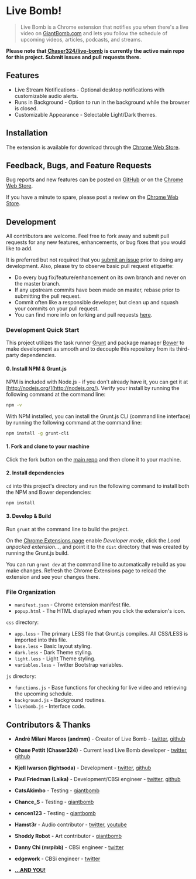# Live Bomb!
> Live Bomb is a Chrome extension that notifies you when there's a live video on [GiantBomb.com](http://www.giantbomb.com) and lets you follow the schedule of upcoming videos, articles, podcasts, and streams.

**Please note that [Chaser324/live-bomb][mainrepo] is currently the active main repo for this project. Submit issues and pull requests there.**

## Features
* Live Stream Notifications - Optional desktop notifications with customizable audio alerts.
* Runs in Background - Option to run in the background while the browser is closed.
* Customizable Appearance - Selectable Light/Dark themes.

## Installation

The extension is available for download through the [Chrome Web Store][webstore].

## Feedback, Bugs, and Feature Requests

Bug reports and new features can be posted on [GitHub][issues] or on the [Chrome Web Store][webstoresupport].

If you have a minute to spare, please post a review on the [Chrome Web Store][webstore].

## Development

All contributors are welcome. Feel free to fork away and submit pull requests for any new features, enhancements, or bug fixes that you would like to add.

It is preferred but not required that you [submit an issue][issues] prior to doing any development. Also, please try to observe basic pull request etiquette:

* Do every bug fix/feature/enhancement on its own branch and never on the master branch.
* If any upstream commits have been made on master, rebase prior to submitting the pull request.
* Commit often like a responsible developer, but clean up and squash your commits on your pull request.
* You can find more info on forking and pull requests [here](https://gist.github.com/Chaser324/ce0505fbed06b947d962).

### Development Quick Start

This project utilizes the task runner [Grunt](http://gruntjs.com/) and package manager [Bower](http://bower.io/) to make development as smooth and to decouple this repository from its third-party dependencies.

#### 0. Install NPM & Grunt.js
NPM is included with Node.js - if you don't already have it, you can get it at [http://nodejs.org/](http://nodejs.org/). Verify your install by running the following command at the command line:

````bash
npm -v
````

With NPM installed, you can install the Grunt.js CLI (command line interface) by running the following command at the command line:

````bash
npm install -g grunt-cli
````

#### 1. Fork and clone to your machine
Click the fork button on the [main repo][mainrepo] and then clone it to your machine.

#### 2. Install dependencies
`cd` into this project's directory and run the following command to install both the NPM and Bower dependencies:

````bash
npm install
````

#### 3. Develop & Build
Run `grunt` at the command line to build the project.

On the [Chrome Extensions page](chrome://extensions/) enable *Developer mode*, click the *Load unpacked extension...*, and point it to the `dist` directory that was created by running the Grunt.js build.

You can run `grunt dev` at the command line to automatically rebuild as you make changes. Refresh the Chrome Extensions page to reload the extension and see your changes there.

### File Organization

* `manifest.json` - Chrome extension manifest file.
* `popup.html` - The HTML displayed when you click the extension's icon.

`css` directory:

* `app.less` - The primary LESS file that Grunt.js compiles. All CSS/LESS is imported into this file.
* `base.less` - Basic layout styling.
* `dark.less` - Dark Theme styling.
* `light.less` - Light Theme styling.
* `variables.less` - Twitter Bootstrap variables.

`js` directory:

* `functions.js` - Base functions for checking for live video and retrieving the upcoming schedule.
* `background.js` - Background routines.
* `livebomb.js` - Interface code.

## Contributors & Thanks

* **André Milani Marcos (andmm)** - Creator of Live Bomb - [twitter](https://twitter.com/andrem_m), [github](https://github.com/andmm)
* **Chase Pettit (Chaser324)** - Current lead Live Bomb developer - [twitter](https://twitter.com/chasepettit), [github](https://github.com/Chaser324)

* **Kjell Iwarson (lightsoda)** - Development - [twitter](https://twitter.com/lightsoda), [github](https://github.com/lightsoda)
* **Paul Friedman (Laika)** - Development/CBSi engineer - [twitter](https://twitter.com/paulfri), [github](https://github.com/paulfri)

* **CatsAkimbo** - Testing - [giantbomb](http://www.giantbomb.com/profile/catsakimbo/)
* **Chance_S** - Testing - [giantbomb](http://www.giantbomb.com/profile/chance_s/)
* **cencen123** - Testing - [giantbomb](http://www.giantbomb.com/profile/cencen123/)

* **Hamst3r** - Audio contributor - [twitter](https://twitter.com/hamst3r), [youtube](https://www.youtube.com/hamsteralliance)
* **Shoddy Robot** - Art contributor - [giantbomb](http://www.giantbomb.com/profile/shoddyrobot/)

* **Danny Chi (mrpibb)** - CBSi engineer - [twitter](https://twitter.com/dannichi)
* **edgework** - CBSi engineer - [twitter](https://twitter.com/edgework_gb)

* **[...AND YOU!](http://www.giantbomb.com/thanks-for-playing/3015-4614/)**





[mainrepo]: https://github.com/Chaser324/live-bomb
[webstore]: https://chrome.google.com/webstore/detail/live-bomb/foadpaalpoealldkplclbhbebjmpaild
[issues]: https://github.com/Chaser324/live-bomb/issues
[webstoresupport]: https://chrome.google.com/webstore/support/foadpaalpoealldkplclbhbebjmpaild?hl=en&gl=US
